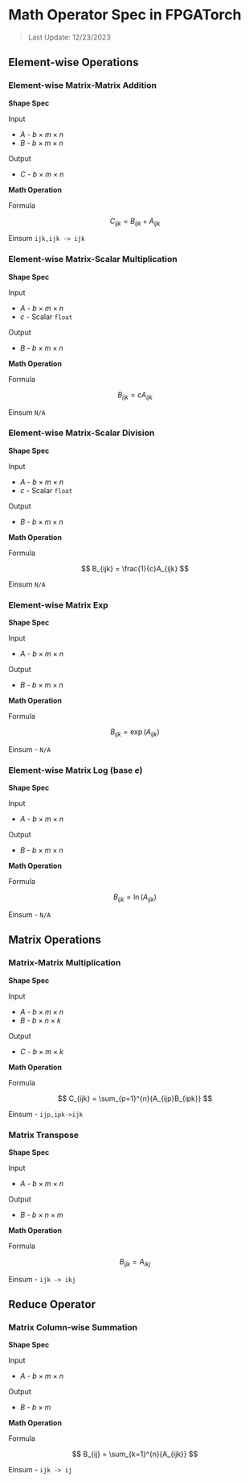 # Math Operator Spec in FPGATorch

> Last Update: 12/23/2023

## Element-wise Operations

### Element-wise Matrix-Matrix Addition

**Shape Spec**
  
Input
* $A$ - $b \times m \times n$
* $B$ - $b \times m \times n$

Output
* $C$ - $b \times m \times n$
  
**Math Operation**
  
Formula

$$
C_{ijk} = B_{ijk} + A_{ijk}
$$

Einsum
`ijk,ijk -> ijk`

### Element-wise Matrix-Scalar Multiplication

**Shape Spec**

Input
* $A$ - $b\times m \times n$
* $c$ - Scalar `float`

Output
* $B$ - $b \times m \times n$

**Math Operation**

Formula

$$
B_{ijk} = cA_{ijk}
$$

Einsum `N/A`

### Element-wise Matrix-Scalar Division

**Shape Spec**

Input
* $A$ - $b\times m \times n$
* $c$ - Scalar `float`

Output
* $B$ - $b \times m \times n$

**Math Operation**

Formula

$$
B_{ijk} = \frac{1}{c}A_{ijk}
$$

Einsum `N/A`

### Element-wise Matrix Exp

**Shape Spec**

Input
* $A$ - $b \times m \times n$

Output
* $B$ - $b \times m \times n$

**Math Operation**

Formula

$$
B_{ijk} = \exp(A_{ijk})
$$

Einsum - `N/A`

### Element-wise Matrix Log (base $e$)

**Shape Spec**

Input
* $A$ - $b \times m \times n$

Output
* $B$ - $b \times m \times n$

**Math Operation**

Formula

$$
B_{ijk} = \ln(A_{ijk})
$$

Einsum - `N/A`

## Matrix Operations

### Matrix-Matrix Multiplication

**Shape Spec**

Input
* $A$ - $b \times m \times n$
* $B$ - $b \times n \times k$

Output
* $C$ - $b \times m \times k$

**Math Operation**

Formula

$$
C_{ijk} = \sum_{p=1}^{n}{A_{ijp}B_{ipk}}
$$

Einsum - `ijp,ipk->ijk`

### Matrix Transpose

**Shape Spec**

Input
* $A$ - $b \times m \times n$

Output
* $B$ - $b \times n \times m$

**Math Operation**

Formula

$$
B_{ijk} = A_{ikj}
$$

Einsum - `ijk -> ikj`

## Reduce Operator

### Matrix Column-wise Summation

**Shape Spec**

Input
* $A$ - $b \times m \times n$

Output
* $B$ - $b \times m$

**Math Operation**

Formula

$$
B_{ij} = \sum_{k=1}^{n}{A_{ijk}}
$$

Einsum - `ijk -> ij`

